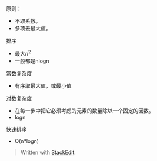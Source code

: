 原则：
- 不取系数。
- 多项去最大值。

排序
- 最大$n^2$
- 一般都是nlogn

常数复杂度
- 有序取最大值，或最小值

对数复杂度
- 在每一步中把它必须考虑的元素的数量除以一个固定的因数。
- logn

快速排序
- O(n*logn)


> Written with [StackEdit](https://stackedit.io/).
<!--stackedit_data:
eyJoaXN0b3J5IjpbOTY0Mjc5MTc0XX0=
-->
